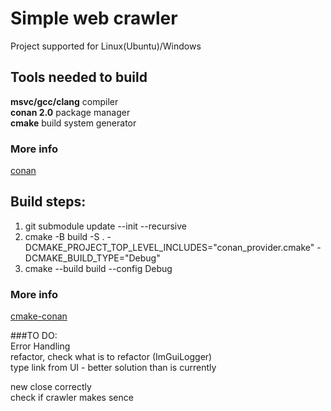 # Simple web crawler
Project supported for Linux(Ubuntu)/Windows

## Tools needed to build 
**msvc/gcc/clang** compiler <br />
**conan 2.0** package manager <br />
**cmake** build system generator<br />

### More info
 [conan](https://docs.conan.io/2/index.html)

## Build steps: 

1) git submodule update --init --recursive <br />
2) cmake -B build -S . -DCMAKE_PROJECT_TOP_LEVEL_INCLUDES="conan_provider.cmake" -DCMAKE_BUILD_TYPE="Debug" <br />
3) cmake --build build --config Debug <br />

### More info
 [cmake-conan](https://github.com/conan-io/cmake-conan) <br />

###TO DO: <br />
Error Handling<br />
refactor, check what is to refactor (ImGuiLogger)<br />
type link from UI - better solution than is currently<br />

new
close correctly<br />
check if crawler makes sence<br />
